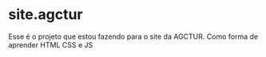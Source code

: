 # site.agctur
 Esse é o projeto que estou fazendo para o site da AGCTUR. Como forma de aprender HTML CSS e JS

